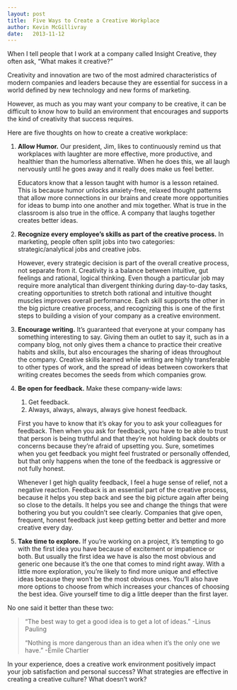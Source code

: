 ```yaml
---
layout: post
title:  Five Ways to Create a Creative Workplace
author: Kevin McGillivray
date:   2013-11-12
---
```


When I tell people that I work at a company called Insight Creative, they often ask, “What makes it creative?”

Creativity and innovation are two of the most admired characteristics of modern companies and leaders because they are essential for success in a world defined by new technology and new forms of marketing.

However, as much as you may want your company to be creative, it can be difficult to know how to build an environment that encourages and supports the kind of creativity that success requires.

Here are five thoughts on how to create a creative workplace:

1. **Allow Humor.** Our president, Jim, likes to continuously remind us that workplaces with laughter are more effective, more productive, and healthier than the humorless alternative. When he does this, we all laugh nervously until he goes away and it really does make us feel better.

	Educators know that a lesson taught with humor is a lesson retained. This is because humor unlocks anxiety-free, relaxed thought patterns that allow more connections in our brains and create more opportunities for ideas to bump into one another and mix together. What is true in the classroom is also true in the office. A company that laughs together creates better ideas.

2. **Recognize every employee’s skills as part of the creative process.** In marketing, people often split jobs into two categories: strategic/analytical jobs and creative jobs.

	However, every strategic decision is part of the overall creative process, not separate from it. Creativity is a balance between intuitive, gut feelings and rational, logical thinking. Even though a particular job may require more analytical than divergent thinking during day-to-day tasks, creating opportunities to stretch both rational and intuitive thought muscles improves overall performance. Each skill supports the other in the big picture creative process, and recognizing this is one of the first steps to building a vision of your company as a creative environment.

3. **Encourage writing.** It’s guaranteed that everyone at your company has something interesting to say. Giving them an outlet to say it, such as in a company blog, not only gives them a chance to practice their creative habits and skills, but also encourages the sharing of ideas throughout the company. Creative skills learned while writing are highly transferable to other types of work, and the spread of ideas between coworkers that writing creates becomes the seeds from which companies grow.

4. **Be open for feedback.** Make these company-wide laws:

	1. Get feedback.
	2. Always, always, always, always give honest feedback.

	First you have to know that it’s okay for you to ask your colleagues for feedback. Then when you ask for feedback, you have to be able to trust that person is being truthful and that they’re not holding back doubts or concerns because they’re afraid of upsetting you. Sure, sometimes when you get feedback you might feel frustrated or personally offended, but that only happens when the tone of the feedback is aggressive or not fully honest.

	Whenever I get high quality feedback, I feel a huge sense of relief, not a negative reaction. Feedback is an essential part of the creative process, because it helps you step back and see the big picture again after being so close to the details. It helps you see and change the things that were bothering you but you couldn’t see clearly. Companies that give open, frequent, honest feedback just keep getting better and better and more creative every day.

5. **Take time to explore.** If you’re working on a project, it’s tempting to go with the first idea you have because of excitement or impatience or both. But usually the first idea we have is also the most obvious and generic one because it’s the one that comes to mind right away. With a little more exploration, you’re likely to find more unique and effective ideas because they won’t be the most obvious ones. You’ll also have more options to choose from which increases your chances of choosing the best idea. Give yourself time to dig a little deeper than the first layer.

No one said it better than these two:
>“The best way to get a good idea is to get a lot of ideas.” -Linus Pauling
>
>“Nothing is more dangerous than an idea when it’s the only one we have.” -Émile Chartier

In your experience, does a creative work environment positively impact your job satisfaction and personal success? What strategies are effective in creating a creative culture? What doesn’t work?
